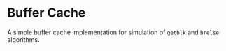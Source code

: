 # Buffer Cache

A simple buffer cache implementation for simulation of `getblk` and `brelse` algorithms.
